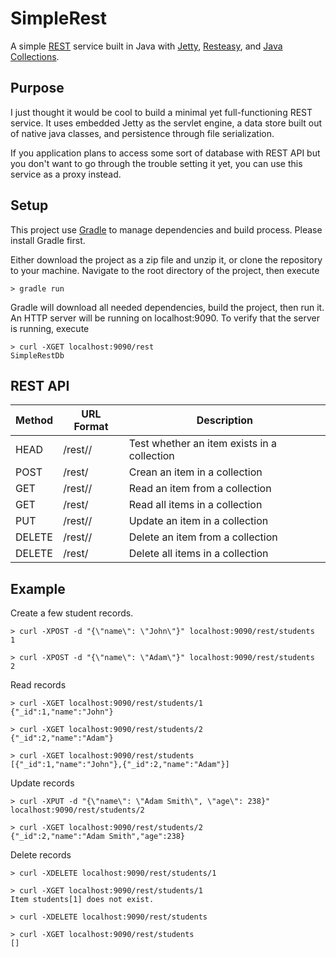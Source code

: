 # SimpleRest #
A simple [REST](http://en.wikipedia.org/wiki/Representational_state_transfer) service built in Java with [Jetty](http://eclipse.org/jetty/), [Resteasy](http://resteasy.jboss.org/), and [Java Collections](http://docs.oracle.com/javase/8/docs/api/java/util/package-summary.html).

## Purpose ##
I just thought it would be cool to build a minimal yet full-functioning REST service. It uses embedded Jetty as the servlet engine, a data store built out of native java classes, and persistence through file serialization. 

If you application plans to access some sort of database with REST API but you don't want to go through the trouble setting it yet, you can use this service as a proxy instead.

## Setup ##
This project use [Gradle](https://gradle.org/) to manage dependencies and build process. Please install Gradle first.

Either download the project as a zip file and unzip it, or clone the repository to your machine. Navigate to the root directory of the project, then execute
     
    > gradle run

Gradle will download all needed dependencies, build the project, then run it. An HTTP server will be running on localhost:9090. To verify that the server is running, execute

    > curl -XGET localhost:9090/rest
    SimpleRestDb



## REST API ##

Method | URL Format              | Description
-------|-------------------------|-------------
HEAD   | /rest/<collection>/<id> | Test whether an item exists in a collection
POST   | /rest/<collection>      | Crean an item in a collection
GET    | /rest/<collection>/<id> | Read an item from a collection
GET    | /rest/<collection>      | Read all items in a collection
PUT    | /rest/<collection>/<id> | Update an item in a collection
DELETE | /rest/<collection>/<id> | Delete an item from a collection
DELETE | /rest/<collection>      | Delete all items in a collection

## Example ##
Create a few student records.

    > curl -XPOST -d "{\"name\": \"John\"}" localhost:9090/rest/students
    1

    > curl -XPOST -d "{\"name\": \"Adam\"}" localhost:9090/rest/students
    2

Read records

    > curl -XGET localhost:9090/rest/students/1
    {"_id":1,"name":"John"}

    > curl -XGET localhost:9090/rest/students/2
    {"_id":2,"name":"Adam"}

    > curl -XGET localhost:9090/rest/students
    [{"_id":1,"name":"John"},{"_id":2,"name":"Adam"}]

Update records

    > curl -XPUT -d "{\"name\": \"Adam Smith\", \"age\": 238}" localhost:9090/rest/students/2

    > curl -XGET localhost:9090/rest/students/2
    {"_id":2,"name":"Adam Smith","age":238}

Delete records

    > curl -XDELETE localhost:9090/rest/students/1
    
    > curl -XGET localhost:9090/rest/students/1
    Item students[1] does not exist.

    > curl -XDELETE localhost:9090/rest/students

    > curl -XGET localhost:9090/rest/students
    []